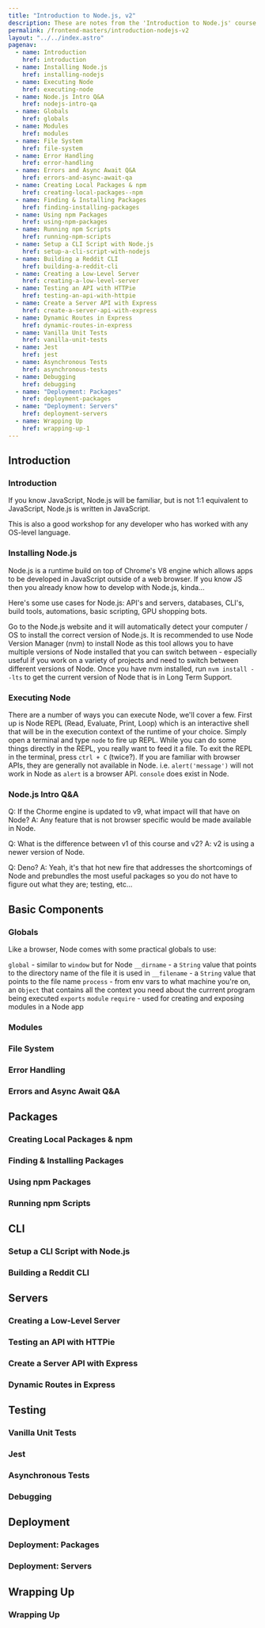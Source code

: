 ```yaml
---
title: "Introduction to Node.js, v2"
description: These are notes from the 'Introduction to Node.js' course on Frontend Masters.
permalink: /frontend-masters/introduction-nodejs-v2
layout: "../../index.astro"
pagenav:
  - name: Introduction
    href: introduction
  - name: Installing Node.js
    href: installing-nodejs
  - name: Executing Node
    href: executing-node
  - name: Node.js Intro Q&A
    href: nodejs-intro-qa
  - name: Globals
    href: globals
  - name: Modules
    href: modules
  - name: File System
    href: file-system
  - name: Error Handling
    href: error-handling
  - name: Errors and Async Await Q&A
    href: errors-and-async-await-qa
  - name: Creating Local Packages & npm
    href: creating-local-packages--npm
  - name: Finding & Installing Packages
    href: finding-installing-packages
  - name: Using npm Packages
    href: using-npm-packages
  - name: Running npm Scripts
    href: running-npm-scripts
  - name: Setup a CLI Script with Node.js
    href: setup-a-cli-script-with-nodejs
  - name: Building a Reddit CLI
    href: building-a-reddit-cli
  - name: Creating a Low-Level Server
    href: creating-a-low-level-server
  - name: Testing an API with HTTPie
    href: testing-an-api-with-httpie
  - name: Create a Server API with Express
    href: create-a-server-api-with-express
  - name: Dynamic Routes in Express
    href: dynamic-routes-in-express
  - name: Vanilla Unit Tests
    href: vanilla-unit-tests
  - name: Jest
    href: jest
  - name: Asynchronous Tests
    href: asynchronous-tests
  - name: Debugging
    href: debugging
  - name: "Deployment: Packages"
    href: deployment-packages
  - name: "Deployment: Servers"
    href: deployment-servers
  - name: Wrapping Up
    href: wrapping-up-1
---
```


## Introduction

### Introduction

If you know JavaScript, Node.js will be familiar, but is not 1:1 equivalent to JavaScript, Node.js is written in JavaScript.

This is also a good workshop for any developer who has worked with any OS-level language.

### Installing Node.js

Node.js is a runtime build on top of Chrome's V8 engine which allows apps to be developed in JavaScript outside of a web browser. If you know JS then you already know how to develop with Node.js, kinda...

Here's some use cases for Node.js: API's and servers, databases, CLI's, build tools, automations, basic scripting, GPU shopping bots.

Go to the Node.js website and it will automatically detect your computer / OS to install the correct version of Node.js. It is recommended to use Node Version Manager (nvm) to install Node as this tool allows you to have multiple versions of Node installed that you can switch between - especially useful if you work on a variety of projects and need to switch between different versions of Node. Once you have nvm installed, run `nvm install --lts` to get the current version of Node that is in Long Term Support.

### Executing Node

There are a number of ways you can execute Node, we'll cover a few. First up is Node REPL (Read, Evaluate, Print, Loop) which is an interactive shell that will be in the execution context of the runtime of your choice. Simply open a terminal and type `node` to fire up REPL. While you can do some things directly in the REPL, you really want to feed it a file. To exit the REPL in the terminal, press `ctrl + C` (twice?). If you are familiar with browser APIs, they are generally not available in Node. i.e. `alert('message')` will not work in Node as `alert` is a browser API. `console` does exist in Node.
### Node.js Intro Q&A

Q: If the Chorme engine is updated to v9, what impact will that have on Node?
A: Any feature that is not browser specific would be made available in Node.

Q: What is the difference between v1 of this course and v2?
A: v2 is using a newer version of Node.

Q: Deno?
A: Yeah, it's that hot new fire that addresses the shortcomings of Node and prebundles the most useful packages so you do not have to figure out what they are; testing, etc...

## Basic Components

### Globals

Like a browser, Node comes with some practical globals to use:

`global` - similar to `window` but for Node
`__dirname` - a `String` value that points to the directory name of the file it is used in
`__filename` - a `String` value that points to the file name
`process` - from env vars to what machine you're on, an `Object` that contains all the context you need about the currrent program being executed
`exports` `module` `require` - used for creating and exposing modules in a Node app

### Modules
### File System
### Error Handling
### Errors and Async Await Q&A

## Packages

### Creating Local Packages & npm
### Finding & Installing Packages
### Using npm Packages
### Running npm Scripts

## CLI

### Setup a CLI Script with Node.js
### Building a Reddit CLI

## Servers

### Creating a Low-Level Server
### Testing an API with HTTPie
### Create a Server API with Express
### Dynamic Routes in Express

## Testing

### Vanilla Unit Tests
### Jest
### Asynchronous Tests
### Debugging

## Deployment

### Deployment: Packages
### Deployment: Servers

## Wrapping Up

### Wrapping Up